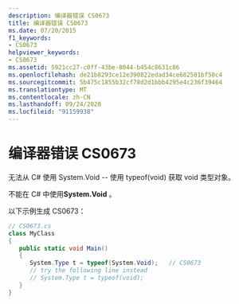 ```yaml
---
description: 编译器错误 CS0673
title: 编译器错误 CS0673
ms.date: 07/20/2015
f1_keywords:
- CS0673
helpviewer_keywords:
- CS0673
ms.assetid: 5921cc27-c0ff-43be-8044-b454c8631c86
ms.openlocfilehash: de21b8293ce12e390822edad34ce682501bf50c4
ms.sourcegitcommit: 5b475c1855b32cf78d2d1bbb4295e4c236f39464
ms.translationtype: MT
ms.contentlocale: zh-CN
ms.lasthandoff: 09/24/2020
ms.locfileid: "91159938"
---
```

# <a name="compiler-error-cs0673"></a>编译器错误 CS0673

无法从 C# 使用 System.Void -- 使用 typeof(void) 获取 void 类型对象。  
  
 不能在 C# 中使用**System.Void** 。  
  
 以下示例生成 CS0673：  
  
```csharp  
// CS0673.cs  
class MyClass  
{  
   public static void Main()  
   {  
      System.Type t = typeof(System.Void);   // CS0673  
      // try the following line instead  
      // System.Type t = typeof(void);  
   }  
}  
```
